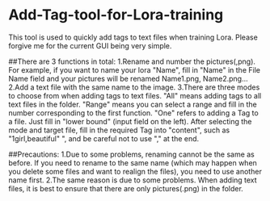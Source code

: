 # Add-Tag-tool-for-Lora-training
This tool is used to quickly add tags to text files when training Lora.
Please forgive me for the current GUI being very simple.

##There are 3 functions in total:
  1.Rename and number the pictures(,png). For example, if you want to name your lora "Name", fill in "Name" in the File Name field and your pictures will be renamed Name1.png, Name2.png...
  2.Add a text file with the same name to the image.
  3.There are three modes to choose from when adding tags to text files. "All" means adding tags to all text files in the folder. "Range" means you can select a range and fill in the number corresponding to the first function. "One" refers to adding a Tag to a file. Just fill in "lower bound" (input field on the left). After selecting the mode and target file, fill in the required Tag into "content", such as "1girl,beautiful" ", and be careful not to use "," at the end.


##Precautions:
  1.Due to some problems, renaming cannot be the same as before. If you need to rename to the same name (which may happen when you delete some files and want to realign the files), you need to use another name first.
  2.The same reason is due to some problems. When adding text files, it is best to ensure that there are only pictures(.png) in the folder.
